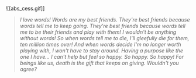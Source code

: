 
![[abs_cess.gif]]

> *I love words! Words are my best friends.*
> *They're best friends because words tell me to keep going.*
> *They're best friends because words tell me to be their friends and play with them!*
> *I wouldn't be anything without words!*
> *So when words tell me to die, I'll gleefully die for them, ten million times over!*
> *And when words decide I'm no longer worth playing with, I won't have to stay around.*
> *Having a purpose like the one I have... I can't help but feel so happy.*
> *So happy. So happy!*
> *For beings like us, death is the gift that keeps on giving.*
> *Wouldn't you agree?*